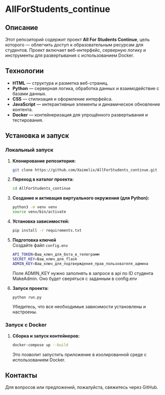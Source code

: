 # AllForStudents_continue

## Описание
Этот репозиторий содержит проект **All For Students Continue**, цель которого — облегчить доступ к образовательным ресурсам для студентов. Проект включает веб-интерфейс, серверную логику и инструменты для развертывания с использованием Docker.

## Технологии
- **HTML** — структура и разметка веб-страниц.
- **Python** — серверная логика, обработка данных и взаимодействие с базами данных.
- **CSS** — стилизация и оформление интерфейса.
- **JavaScript** — интерактивные элементы и динамическое обновление контента.
- **Docker** — контейнеризация для упрощённого развертывания и тестирования.

## Установка и запуск

### Локальный запуск

1. **Клонирование репозитория:**
   ```bash
   git clone https://github.com/Xaimelix/AllForStudents_continue.git
   ```

2. **Переход в каталог проекта:**
   ```bash
   cd AllForStudents_continue
   ```

3. **Создание и активация виртуального окружения (для Python):**
   ```bash
   python3 -m venv venv
   source venv/bin/activate
   ```

4. **Установка зависимостей:**
   ```bash
   pip install -r requirements.txt
   ```
5. **Подготовка ключей**<br>
   Создайте файл `config.env`
   ```bash
   API_TOKEN=Ваш_ключ_для_бота_в_телеграмм
   SECRET_KEY=Ваш_ключ_для_flask
   ADMIN_KEY=Ваш_ключ_для_подтверждения_прав_пользователя_админа
   ```
   Поле ADMIN_KEY нужно заполнять в запросе в api по ID студента MakeAdmin. Оно будет сверяться с заданным в config.env
7. **Запуск проекта:**
   ```bash
   python run.py
   ```
   Убедитесь, что все необходимые зависимости установлены и настроены.

### Запуск с Docker

1. **Сборка и запуск контейнеров:**
   ```bash
   docker-compose up --build
   ```
   Это позволит запустить приложение в изолированной среде с использованием Docker.

## Контакты

Для вопросов или предложений, пожалуйста, свяжитесь через GitHub.
